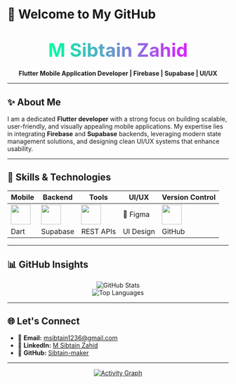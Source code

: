 # 👋 Welcome to My GitHub  

<h1 align="center">
  <span style="background: linear-gradient(90deg, #00FFA3, #DC1FFF); -webkit-background-clip: text; color: transparent; font-size: 42px; font-weight: bold;">
    M Sibtain Zahid
  </span>
</h1>

<p align="center">
  <b>Flutter Mobile Application Developer | Firebase | Supabase | UI/UX</b>
</p>

---

## ✨ About Me  

I am a dedicated **Flutter developer** with a strong focus on building scalable, user-friendly, and visually appealing mobile applications. My expertise lies in integrating **Firebase** and **Supabase** backends, leveraging modern state management solutions, and designing clean UI/UX systems that enhance usability.  

---

## 🚀 Skills & Technologies  

<div align="center">

| Mobile | Backend | Tools | UI/UX | Version Control |
|--------|----------|-------|-------|-----------------|
| <img src="https://cdn.jsdelivr.net/gh/devicons/devicon/icons/flutter/flutter-original.svg" width="45"/> | <img src="https://cdn.jsdelivr.net/gh/devicons/devicon/icons/firebase/firebase-plain.svg" width="45"/> | <img src="https://cdn.jsdelivr.net/gh/devicons/devicon/icons/git/git-original.svg" width="45"/> | 🎨 Figma | <img src="https://cdn.jsdelivr.net/gh/devicons/devicon/icons/github/github-original.svg" width="45"/> |
| Dart | Supabase | REST APIs | UI Design | GitHub |

</div>

---

## 📊 GitHub Insights  

<div align="center">

![GitHub Stats](https://github-readme-stats.vercel.app/api?username=Sibtain-maker&show_icons=true&theme=radical&hide_border=true)  
![Top Languages](https://github-readme-stats.vercel.app/api/top-langs/?username=Sibtain-maker&layout=compact&theme=radical&hide_border=true)

</div>

---

## 🌐 Let's Connect  

- 📧 **Email:** msibtain1236@gmail.com  
- 💼 **LinkedIn:** [M Sibtain Zahid](https://www.linkedin.com/in/msibtainzahid/)  
- 🐙 **GitHub:** [Sibtain-maker](https://github.com/Sibtain-maker)  

---

<div align="center">

[![Activity Graph](https://github-readme-activity-graph.vercel.app/graph?username=Sibtain-maker&theme=react-dark&hide_border=true)](https://github.com/ashutosh00710/github-readme-activity-graph)

</div>
